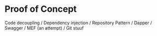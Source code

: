# Proof of Concept
Code decoupling /
Dependency injection /
Repository Pattern /
Dapper /
Swagger / 
MEF (an attempt) /
Git stuuf
